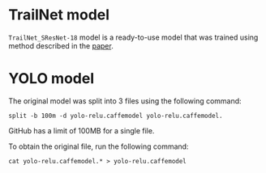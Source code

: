 # TrailNet model
`TrailNet_SResNet-18` model is a ready-to-use model that was trained using method described in the [paper](https://arxiv.org/abs/1705.02550).

# YOLO model
The original model was split into 3 files using the following command:
```
split -b 100m -d yolo-relu.caffemodel yolo-relu.caffemodel.
```
GitHub has a limit of 100MB for a single file.

To obtain the original file, run the following command:
```
cat yolo-relu.caffemodel.* > yolo-relu.caffemodel
```
